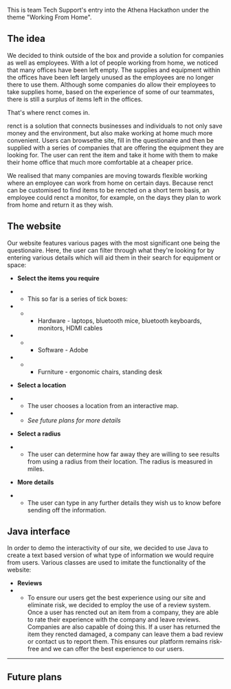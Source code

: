 This is team Tech Support's entry into the Athena Hackathon under the theme "Working From Home".

## The idea
We decided to think outside of the box and provide a solution for companies as well as employees. With a lot of people working from home, we noticed that many offices have been left empty. The supplies and equipment within the offices have been left largely unused as the employees are no longer there to use them. Although some companies do allow their employees to take supplies home, based on the experience of some of our teammates, there is still a surplus of items left in the offices.

That's where renct comes in.

renct is a solution that connects businesses and individuals to not only save money and the environment, but also make working at home much more convenient. Users can browsethe site, fill in the questionaire and then be supplied with a series of companies that are offering the equipment they are looking for. The user can rent the item and take it home with them to make their home office that much more comfortable at a cheaper price. 

We realised that many companies are moving towards flexible working where an employee can work from home on certain days. Because renct can be customised to find items to be rencted on a short term basis, an employee could renct a monitor, for example, on the days they plan to work from home and return it as they wish. 

## The website
Our website features various pages with the most significant one being the questionaire. Here, the user can filter through what they're looking for by entering various details which will aid them in their search for equipment or space:

* **Select the items you require**
* * This so far is a series of tick boxes:
* * * Hardware - laptops, bluetooth mice, bluetooth keyboards, monitors, HDMI cables
* * * Software - Adobe
* * * Furniture - ergonomic chairs, standing desk

* **Select a location**
* * The user chooses a location from an interactive map. 
* * *See future plans for more details*

* **Select a radius**
* * The user can determine how far away they are willing to see results from using a radius from their location. The radius is measured in miles.

* **More details**
* * The user can type in any further details they wish us to know before sending off the information.

## Java interface
In order to demo the interactivity of our site, we decided to use Java to create a text based version of what type of information we would require from users. Various classes
are used to imitate the functionality of the website:

* **Reviews**
* * To ensure our users get the best experience using our site and eliminate risk, we decided to employ the use of a review system. Once a user has rencted out an item from a company, they are able to rate their experience with the company and leave reviews. Companies are also capable of doing this. If a user has returned the item they rencted damaged, a company can leave them a bad review or contact us to report them. This ensures our platform remains risk-free and we can offer the best experience to our users.

* ****
## Future plans
